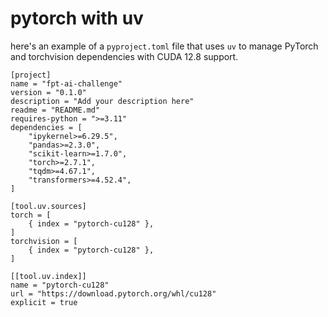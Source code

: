 # pytorch with uv

here's an example of a `pyproject.toml` file that uses `uv` to manage PyTorch and torchvision dependencies with CUDA 12.8 support.

```
[project]
name = "fpt-ai-challenge"
version = "0.1.0"
description = "Add your description here"
readme = "README.md"
requires-python = ">=3.11"
dependencies = [
    "ipykernel>=6.29.5",
    "pandas>=2.3.0",
    "scikit-learn>=1.7.0",
    "torch>=2.7.1",
    "tqdm>=4.67.1",
    "transformers>=4.52.4",
]

[tool.uv.sources]
torch = [
    { index = "pytorch-cu128" },
]
torchvision = [
    { index = "pytorch-cu128" },
]

[[tool.uv.index]]
name = "pytorch-cu128"
url = "https://download.pytorch.org/whl/cu128"
explicit = true
```